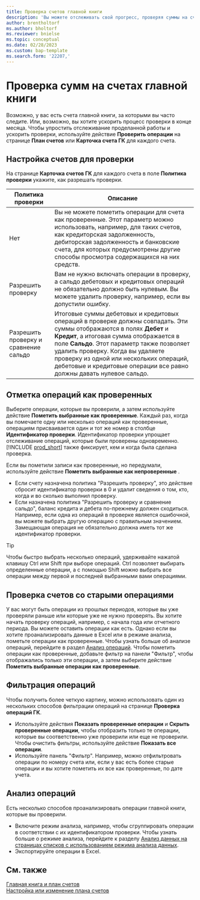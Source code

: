 ```yaml
---
title: Проверка счетов главной книги
description: 'Вы можете отслеживать свой прогресс, проверяя суммы на счетах главной книги.'
author: brentholtorf
ms.author: bholtorf
ms.reviewer: bnielse
ms.topic: conceptual
ms.date: 02/28/2023
ms.custom: bap-template
ms.search.form: '22207,'
---
```


# Проверка сумм на счетах главной книги

Возможно, у вас есть счета главной книги, за которыми вы часто следите. Или, возможно, вы хотите ускорить процесс проверки в конце месяца. Чтобы упростить отслеживание проделанной работы и ускорить проверки, используйте действие **Проверить операции** на странице **План счетов** или **Карточка счета ГК** для каждого счета. 

## Настройка счетов для проверки

На странице **Карточка счетов ГК** для каждого счета в поле **Политика проверки** укажите, как разрешать проверки.

|Политика проверки  |Описание  |
|---------|---------|
|Нет     | Вы не можете пометить операции для счета как проверенные. Этот параметр можно использовать, например, для таких счетов, как кредиторская задолженность, дебиторская задолженность и банковские счета, для которых предусмотрены другие способы просмотра содержащихся на них средств.        |
|Разрешить проверку     | Вам не нужно включать операции в проверку, а сальдо дебетовых и кредитовых операций не обязательно должно быть нулевым. Вы можете удалить проверку, например, если вы допустили ошибку.        |
|Разрешить проверку и сравнение сальдо     | Итоговые суммы дебетовых и кредитовых операций в проверке должны совпадать. Эти суммы отображаются в полях **Дебет** и **Кредит**, а итоговая сумма отображается в поле **Сальдо**. Этот параметр также позволяет удалить проверку. Когда вы удаляете проверку из одной или нескольких операций, дебетовые и кредитовые операции все равно должны давать нулевое сальдо.        |

## Отметка операций как проверенных

Выберите операции, которые вы проверили, а затем используйте действие **Пометить выбранные как проверенные**. Каждый раз, когда вы помечаете одну или несколько операций как проверенные, операциям присваивается один и тот же номер в столбце **Идентификатор проверки**. Идентификатор проверки упрощает отслеживание операций, которые были проверены одновременно. [!INCLUDE [prod_short](includes/prod_short.md)] также фиксирует, кем и когда была сделана проверка.

Если вы пометили записи как проверенные, но передумали, используйте действие **Пометить выбранные как непроверенные** .

* Если счету назначена политика "Разрешить проверку", это действие сбросит идентификатор проверки в 0 и удалит сведения о том, кто, когда и во сколько выполнил проверку. 
* Если назначена политика "Разрешить проверку и сравнение сальдо", баланс кредита и дебета по-прежнему должен сходиться. Например, если одна из операций в проверке является ошибочной, вы можете выбрать другую операцию с правильным значением. Замещающая операция не обязательно должна иметь тот же идентификатор проверки.

> [!TIP]
> Чтобы быстро выбрать несколько операций, удерживайте нажатой клавишу Ctrl или Shift при выборе операций. Ctrl позволяет выбирать определенные операции, а с помощью Shift можно выбрать все операции между первой и последней выбранными вами операциями.

## Проверка счетов со старыми операциями

У вас могут быть операции из прошлых периодов, которые вы уже проверяли раньше или которые уже не нужно проверять. Вы хотите начать проверку операций, например, с начала года или отчетного периода. Вы можете оставить операции как есть. Однако если вы хотите проанализировать данные в Excel или в режиме анализа, пометьте операции как проверенные. Чтобы узнать больше об анализе операций, перейдите в раздел [Анализ операций](#analyze-entries). Чтобы пометить операции как проверенные, добавьте фильтр на панели "Фильтр", чтобы отображались только эти операции, а затем выберите действие **Пометить выбранные операции как проверенные**.

## Фильтрация операций

Чтобы получить более четкую картину, можно использовать один из нескольких способов фильтрации операций на странице **Проверка операций ГК**.

* Используйте действия **Показать проверенные операции** и **Скрыть проверенные операции**, чтобы отобразить только те операции, которые вы соответственно уже проверили или еще не проверили. Чтобы очистить фильтры, используйте действие **Показать все операции**.
* Используйте панель "Фильтр". Например, можно отфильтровать операции по номеру счета или, если у вас есть более старые операции и вы хотите пометить их все как проверенные, по дате учета.

## Анализ операций

Есть несколько способов проанализировать операции главной книги, которые вы проверили.

* Включите режим анализа, например, чтобы сгруппировать операции в соответствии с их идентификатором проверки. Чтобы узнать больше о режиме анализа, перейдите к разделу [Анализ данных на страницах списков с использованием режима анализа данных](analysis-mode.md).
* Экспортируйте операции в Excel.

## См. также

[Главная книга и план счетов](finance-general-ledger.md)  
[Настройка или изменение плана счетов](finance-setup-chart-accounts.md)  
